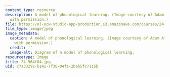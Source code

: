 ```yaml
---
content_type: resource
description: A model of phonological learning. (Image courtesy of Adam Albright. Used
  with permission.)
file: https://ol-ocw-studio-app-production.s3.amazonaws.com/courses/24-964-topics-in-phonology-fall-2004/c7a33292b1417f3804fa2bab5fc7115b_24-964f04.jpg
file_type: image/jpeg
image_metadata:
  caption: A model of phonological learning. (Image courtesy of Adam Albright. Used
    with permission.)
  credit: ''
  image-alt: Diagram of a model of phonological learning.
resourcetype: Image
title: 24-964f04.jpg
uid: c7a33292-b141-7f38-04fa-2bab5fc7115b
---
```

